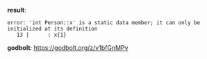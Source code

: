 **result**:
```
error: 'int Person::x' is a static data member; it can only be initialized at its definition
   13 |      : x{1}
```
**godbolt**: https://godbolt.org/z/v1bfGnMPv
